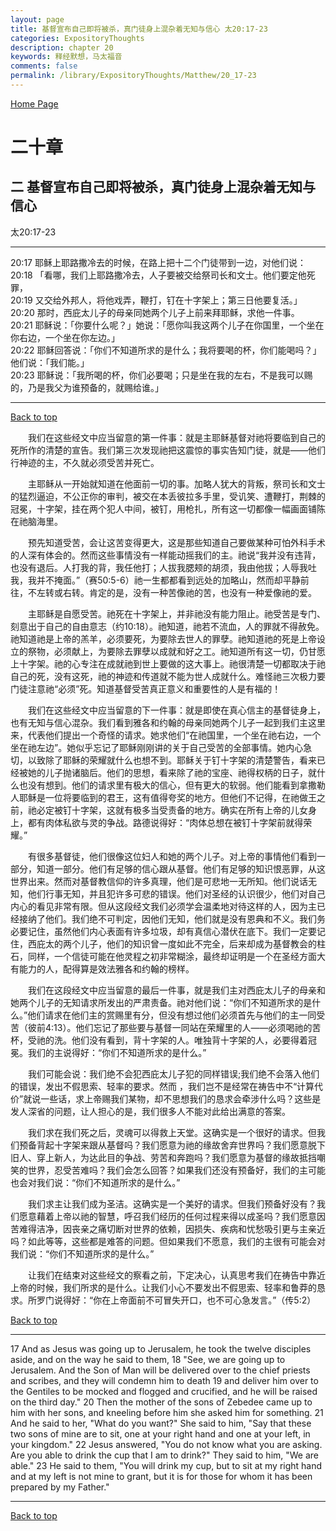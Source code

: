 ```yaml
---
layout: page
title: 基督宣布自己即将被杀，真门徒身上混杂着无知与信心 太20:17-23
categories: ExpositoryThoughts
description: chapter 20
keywords: 释经默想，马太福音
comments: false
permalink: /library/ExpositoryThoughts/Matthew/20_17-23
---
```

[ Home Page ]({{site.baseurl}}/index) <br>

<a name="0"></a>
# 二十章 

## 二 基督宣布自己即将被杀，真门徒身上混杂着无知与信心

太20:17-23

***

20:17 耶稣上耶路撒冷去的时候，在路上把十二个门徒带到一边，对他们说：<br>
20:18 「看哪，我们上耶路撒冷去，人子要被交给祭司长和文士。他们要定他死罪，<br>
20:19 又交给外邦人，将他戏弄，鞭打，钉在十字架上；第三日他要复活。」<br>
20:20 那时，西庇太儿子的母亲同她两个儿子上前来拜耶稣，求他一件事。<br>
20:21 耶稣说：「你要什么呢？」她说：「愿你叫我这两个儿子在你国里，一个坐在你右边，一个坐在你左边。」<br>
20:22 耶稣回答说：「你们不知道所求的是什么；我将要喝的杯，你们能喝吗？」他们说：「我们能。」<br>
20:23 耶稣说：「我所喝的杯，你们必要喝；只是坐在我的左右，不是我可以赐的，乃是我父为谁预备的，就赐给谁。」<br>

***

[Back to top](#0)

&emsp;&emsp;我们在这些经文中应当留意的第一件事：就是主耶稣基督对祂将要临到自己的死所作的清楚的宣告。我们第三次发现祂把这震惊的事实告知门徒，就是——他们行神迹的主，不久就必须受苦并死亡。

&emsp;&emsp;主耶稣从一开始就知道在他面前一切的事。加略人犹大的背叛，祭司长和文士的猛烈逼迫，不公正你的审判，被交在本丢彼拉多手里，受讥笑、遭鞭打，荆棘的冠冕，十字架，挂在两个犯人中间，被钉，用枪扎，所有这一切都像一幅画面铺陈在祂脑海里。

&emsp;&emsp;预先知道受苦，会让这苦变得更大，这是那些知道自己要做某种可怕外科手术的人深有体会的。然而这些事情没有一样能动摇我们的主。祂说“我并没有违背，也没有退后。人打我的背，我任他打；人拔我腮颊的胡须，我由他拔；人辱我吐我，我并不掩面。”（赛50:5-6）祂一生都都看到远处的加略山，然而却平静前往，不左转或右转。肯定的是，没有一种苦像祂的苦，也没有一种爱像祂的爱。

&emsp;&emsp;主耶稣是自愿受苦。祂死在十字架上，并非祂没有能力阻止。祂受苦是专门、刻意出于自己的自由意志（约10:18）。祂知道，祂若不流血，人的罪就不得赦免。祂知道祂是上帝的羔羊，必须要死，为要除去世人的罪孽。祂知道祂的死是上帝设立的祭物，必须献上，为要除去罪孽以成就和好之工。祂知道所有这一切，仍甘愿上十字架。祂的心专注在成就祂到世上要做的这大事上。祂很清楚一切都取决于祂自己的死，没有这死，祂的神迹和传道就不能为世人成就什么。难怪祂三次极力要门徒注意祂“必须”死。知道基督受苦真正意义和重要性的人是有福的！

&emsp;&emsp;我们在这些经文中应当留意的下一件事：就是即使在真心信主的基督徒身上，也有无知与信心混杂。我们看到雅各和约翰的母亲同她两个儿子一起到我们主这里来，代表他们提出一个奇怪的请求。她求他们“在祂国里，一个坐在祂右边，一个坐在祂左边”。她似乎忘记了耶稣刚刚讲的关于自己受苦的全部事情。她内心急切，以致除了耶稣的荣耀就什么也想不到。耶稣关于钉十字架的清楚警告，看来已经被她的儿子抛诸脑后。他们的思想，看来除了祂的宝座、祂得权柄的日子，就什么也没有想到。他们的请求里有极大的信心，但有更大的软弱。他们能看到拿撒勒人耶稣是一位将要临到的君王，这有值得夸奖的地方。但他们不记得，在祂做王之前，祂必定被钉十字架，这就有极多当受责备的地方。确实在所有上帝的儿女身上，都有肉体私欲与灵的争战。路德说得好：“肉体总想在被钉十字架前就得荣耀。”

&emsp;&emsp;有很多基督徒，他们很像这位妇人和她的两个儿子。对上帝的事情他们看到一部分，知道一部分。他们有足够的信心跟从基督。他们有足够的知识恨恶罪，从这世界出来。然而对基督教信仰的许多真理，他们是可悲地一无所知。他们说话无知，他们行事无知，并且犯许多可悲的错误。他们对圣经的认识很少，他们对自己内心的看见非常有限。但从这段经文我们必须学会温柔地对待这样的人，因为主已经接纳了他们。我们绝不可判定，因他们无知，他们就是没有恩典和不义。我们务必要记住，虽然他们内心表面有许多垃圾，却有真信心潜伏在底下。我们一定要记住，西庇太的两个儿子，他们的知识曾一度如此不完全，后来却成为基督教会的柱石，同样，一个信徒可能在他灵程之初非常糊涂，最终却证明是一个在圣经方面大有能力的人，配得算是效法雅各和约翰的榜样。 

&emsp;&emsp;我们在这段经文中应当留意的最后一件事，就是我们主对西庇太儿子的母亲和她两个儿子的无知请求所发出的严肃责备。祂对他们说：“你们不知道所求的是什么。”他们请求在他们主的赏赐里有分，但没有想过他们必须首先与他们的主一同受苦（彼前4:13）。他们忘记了那些要与基督一同站在荣耀里的人——必须喝祂的苦杯，受祂的洗。他们没有看到，背十字架的人。唯独背十字架的人，必要得着冠冕。我们的主说得好：“你们不知道所求的是什么。”

&emsp;&emsp;我们可能会说：我们绝不会犯西庇太儿子犯的同样错误;我们绝不会落入他们的错误，发出不假思索、轻率的要求。然而 ，我们岂不是经常在祷告中不“计算代价”就说一些话，求上帝赐我们某物，却不思想我们的恳求会牵涉什么吗？这些是发人深省的问题，让人担心的是，我们很多人不能对此给出满意的答案。

&emsp;&emsp;我们求在我们死之后，灵魂可以得救上天堂。这确实是一个很好的请求。但我们预备背起十字架来跟从基督吗？我们愿意为祂的缘故舍弃世界吗？我们愿意脱下旧人、穿上新人，为达此目的争战、劳苦和奔跑吗？我们愿意为基督的缘故抵挡嘲笑的世界，忍受苦难吗？我们会怎么回答？如果我们还没有预备好，我们的主可能也会对我们说：“你们不知道所求的是什么。”

&emsp;&emsp;我们求主让我们成为圣洁。这确实是一个美好的请求。但我们预备好没有？我们愿意藉着上帝以祂的智慧，呼召我们经历的任何过程来得以成圣吗？我们愿意因苦难得洁净，因丧亲之痛切断对世界的依赖，因损失、疾病和忧愁吸引更与主亲近吗？如此等等，这些都是难答的问题。但如果我们不愿意，我们的主很有可能会对我们说：“你们不知道所求的是什么。”

&emsp;&emsp;让我们在结束对这些经文的察看之前，下定决心，认真思考我们在祷告中靠近上帝的时候，我们所求的是什么。让我们小心不要发出不假思索、轻率和鲁莽的恳求。所罗门说得好：“你在上帝面前不可冒失开口，也不可心急发言。”（传5:2）

[Back to top](#0)

***

17 And as Jesus was going up to Jerusalem, he took the twelve disciples aside, and on the way he said to them, 18 "See, we are going up to Jerusalem. And the Son of Man will be delivered over to the chief priests and scribes, and they will condemn him to death 19 and deliver him over to the Gentiles to be mocked and flogged and crucified, and he will be raised on the third day." 20 Then the mother of the sons of Zebedee came up to him with her sons, and kneeling before him she asked him for something. 21 And he said to her, "What do you want?" She said to him, "Say that these two sons of mine are to sit, one at your right hand and one at your left, in your kingdom." 22 Jesus answered, "You do not know what you are asking. Are you able to drink the cup that I am to drink?" They said to him, "We are able." 23 He said to them, "You will drink my cup, but to sit at my right hand and at my left is not mine to grant, but it is for those for whom it has been prepared by my Father."

***

[Back to top](#0)
